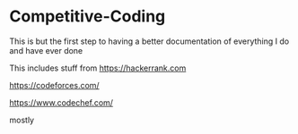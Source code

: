# Competitive-Coding
This is but the first step to having a better documentation of everything I do and have ever done

This includes stuff from 
https://hackerrank.com

https://codeforces.com/

https://www.codechef.com/

mostly
